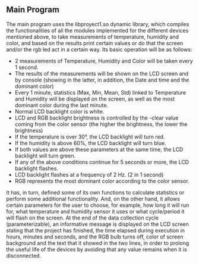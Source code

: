 ## Main Program

The main program uses the libproyect1.so dynamic library, which compiles the functionalities of all the modules implemented for the different devices mentioned above, to take measurements of temperature, humidity and color, and based on the results print certain values ​​or do that the screen and/or the rgb led act in a certain way. Its basic operation will be as follows:

* 2 measurements of Temperature, Humidity and Color will be taken every 1 second.
* The results of the measurements will be shown on the LCD screen and by console (showing in the latter, in addition, the Date and time and the dominant color)
* Every 1 minute, statistics (Max, Min, Mean, Std) linked to Temperature and Humidity will be displayed on the screen, as well as the most dominant color during the last minute.
* Normal LCD backlight color is white.
* LCD and RGB backlight brightness is controlled by the -clear value coming from the color sensor (the higher the brightness, the lower the brightness)
* If the temperature is over 30°, the LCD backlight will turn red.
* If the humidity is above 60%, the LCD backlight will turn blue.
* If both values ​​are above these parameters at the same time, the LCD backlight will turn green.
* If any of the above conditions continue for 5 seconds or more, the LCD backlight flashes.
* LCD backlight flashes at a frequency of 2 Hz. (2 in 1 second)
* RGB represents the most dominant color according to the color sensor.

It has, in turn, defined some of its own functions to calculate statistics or perform some additional functionality. And, on the other hand, it allows certain parameters for the user to choose, for example, how long it will run for, what temperature and humidity sensor it uses or what cycle/period it will flash on the screen.
At the end of the data collection cycle (parameterizable), an informative message is displayed on the LCD screen stating that the project has finished, the time elapsed during execution in hours, minutes and seconds, and the RGB bulb turns off, color of screen background and the text that it showed in the two lines, in order to prolong the useful life of the devices by avoiding that any value remains when it is disconnected.
